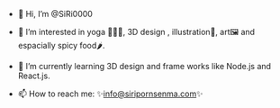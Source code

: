 - 👋 Hi, I’m @SiRi0000
- 👀 I’m interested in yoga 🧘🏻‍♀️, 3D design , illustration🎨, art🖼 and espacially spicy food🌶.
- 🌱 I’m currently learning 3D design and frame works like Node.js and React.js. 

- 📫 How to reach me: ✨info@siripornsenma.com✨

<!---
SiRi0000/SiRi0000 is a ✨ special ✨ repository because its `README.md` (this file) appears on your GitHub profile.
You can click the Preview link to take a look at your changes.
--->
